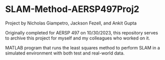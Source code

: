 # SLAM-Method-AERSP497Proj2
Project by Nicholas Giampetro, Jackson Fezell, and Ankit Gupta

Originally completed for AERSP 497 on 10/30/2023, this repository serves to archive this project for myself and my colleagues who worked on it.

MATLAB program that runs the least squares method to perform SLAM in a simulated environment with both test and real-world data.
